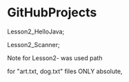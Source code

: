 # GitHubProjects
Lesson2_HelloJava;

Lesson2_Scanner;

Note for Lesson2- was used path

for "art.txt, dog.txt" files  ONLY absolute, 

